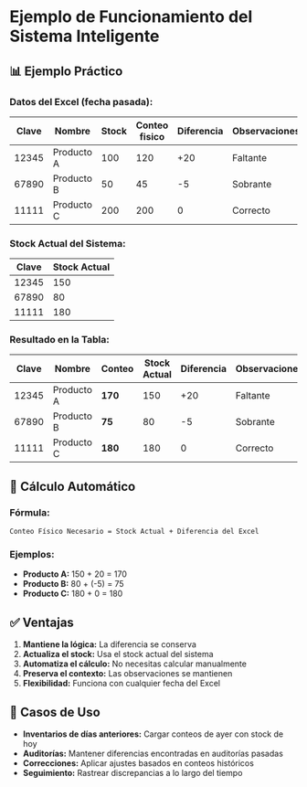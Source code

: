 # Ejemplo de Funcionamiento del Sistema Inteligente

## 📊 Ejemplo Práctico

### Datos del Excel (fecha pasada):
| Clave | Nombre | Stock | Conteo fisico | Diferencia | Observaciones |
|-------|--------|-------|---------------|------------|---------------|
| 12345 | Producto A | 100 | 120 | +20 | Faltante |
| 67890 | Producto B | 50 | 45 | -5 | Sobrante |
| 11111 | Producto C | 200 | 200 | 0 | Correcto |

### Stock Actual del Sistema:
| Clave | Stock Actual |
|-------|--------------|
| 12345 | 150 |
| 67890 | 80 |
| 11111 | 180 |

### Resultado en la Tabla:
| Clave | Nombre | Conteo | Stock Actual | Diferencia | Observaciones |
|-------|--------|--------|--------------|------------|---------------|
| 12345 | Producto A | **170** | 150 | +20 | Faltante |
| 67890 | Producto B | **75** | 80 | -5 | Sobrante |
| 11111 | Producto C | **180** | 180 | 0 | Correcto |

## 🧮 Cálculo Automático

### Fórmula:
```
Conteo Físico Necesario = Stock Actual + Diferencia del Excel
```

### Ejemplos:
- **Producto A:** 150 + 20 = 170
- **Producto B:** 80 + (-5) = 75  
- **Producto C:** 180 + 0 = 180

## ✅ Ventajas

1. **Mantiene la lógica:** La diferencia se conserva
2. **Actualiza el stock:** Usa el stock actual del sistema
3. **Automatiza el cálculo:** No necesitas calcular manualmente
4. **Preserva el contexto:** Las observaciones se mantienen
5. **Flexibilidad:** Funciona con cualquier fecha del Excel

## 🎯 Casos de Uso

- **Inventarios de días anteriores:** Cargar conteos de ayer con stock de hoy
- **Auditorías:** Mantener diferencias encontradas en auditorías pasadas
- **Correcciones:** Aplicar ajustes basados en conteos históricos
- **Seguimiento:** Rastrear discrepancias a lo largo del tiempo

